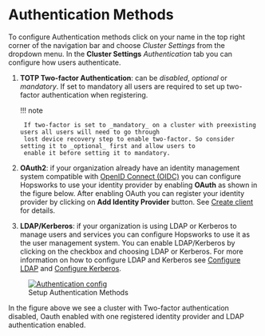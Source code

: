 # Authentication Methods

To configure Authentication methods click on your name in the top right corner of the navigation bar and choose 
*Cluster Settings* from the dropdown menu.
In the **Cluster Settings** _Authentication_ tab you can configure how users authenticate.

1. **TOTP Two-factor Authentication**: can be _disabled_, _optional_ or _mandatory_. If set to mandatory all users are 
   required to set up two-factor authentication when registering. 

    !!! note
    
        If two-factor is set to _mandatory_ on a cluster with preexisting users all users will need to go through  
        lost device recovery step to enable two-factor. So consider setting it to _optional_ first and allow users to 
        enable it before setting it to mandatory.

2. **OAuth2**: if your organization already have an identity management system compatible with 
   [OpenID Connect (OIDC)](https://openid.net/connect/) you can configure Hopsworks to use your identity provider 
   by enabling **OAuth** as shown in the figure below. After enabling OAuth 
   you can register your identity provider by clicking on **Add Identity Provider** button. See
   [Create client](./oauth2/create-client.md) for details.
3. **LDAP/Kerberos**: if your organization is using LDAP or Kerberos to manage users and services you can configure 
   Hopsworks to use it as the user management system. You can enable LDAP/Kerberos by clicking on the checkbox and 
   choosing LDAP or Kerberos. For more information on how to configure LDAP and Kerberos see 
   [Configure LDAP](./ldap/configure-ldap.md) and [Configure Kerberos](./ldap/configure-krb.md).

<figure>
  <a  href="../../assets/images/admin/auth-config.png">
    <img src="../../assets/images/admin/auth-config.png" alt="Authentication config" />
  </a>
  <figcaption>Setup Authentication Methods</figcaption>
</figure>

In the figure above we see a cluster with Two-factor authentication disabled, Oauth enabled with one registered 
identity provider and LDAP authentication enabled. 